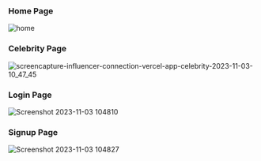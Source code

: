 ### Home Page
![home](https://github.com/M-Abdullah-Bhatti/FanGram/assets/87266652/424b4f2d-14bf-42b4-8c82-81aaf9909162)


### Celebrity Page
![screencapture-influencer-connection-vercel-app-celebrity-2023-11-03-10_47_45](https://github.com/M-Abdullah-Bhatti/FanGram/assets/87266652/15c4f357-e579-4243-be66-acdc78f59267)

### Login Page
![Screenshot 2023-11-03 104810](https://github.com/M-Abdullah-Bhatti/FanGram/assets/87266652/a699c553-b600-48a5-957b-b3d2a5013d97)


### Signup Page
![Screenshot 2023-11-03 104827](https://github.com/M-Abdullah-Bhatti/FanGram/assets/87266652/df2c29dc-0e88-4c6e-b262-08dd362e4546)
